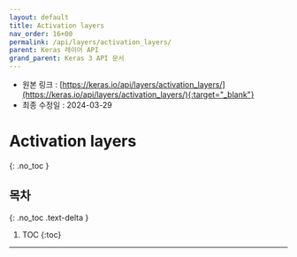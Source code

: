 ```yaml
---
layout: default
title: Activation layers
nav_order: 16+00
permalink: /api/layers/activation_layers/
parent: Keras 레이어 API
grand_parent: Keras 3 API 문서
---
```


* 원본 링크 : [https://keras.io/api/layers/activation_layers/](https://keras.io/api/layers/activation_layers/){:target="_blank"}
* 최종 수정일 : 2024-03-29

# Activation layers
{: .no_toc }

## 목차
{: .no_toc .text-delta }

1. TOC
{:toc}

---
